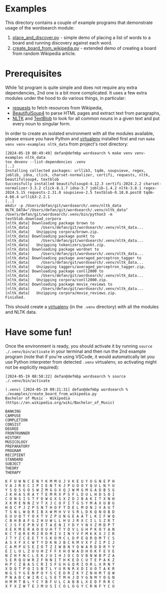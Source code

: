 # Examples

This directory contains a couple of example programs that demonstrate usage of the wordsearch module:

1. [place_and_discover.py](place_and_discover.py) - simple demo of placing a list of words to a board and running discovery against each word.
2. [create_board_from_wikipedia.py](create_board_from_wikipedia.py) - extended demo of creating a board from random Wikipedia article.

# Prerequisites

While 1st program is quite simple and does not require any extra dependencies, 2nd one is a bit more complicated.
It uses a few extra modules under the hood to do various things, in particular:

 - [requests](https://requests.readthedocs.io/en/latest/) to fetch resources from Wikipedia,
 - [BeautifulSoup4](https://www.crummy.com/software/BeautifulSoup/bs4/doc/) to parse HTML pages and extract text from paragraphs,
 - [NLTK](https://www.nltk.org/) and [TextBlob](https://textblob.readthedocs.io/en/dev/) to look for all common nouns in a given text and put every noun to singular form.

In order to create an isolated environment with all the modules available, please ensure you have Python and [virtualenv](https://virtualenv.pypa.io/en/latest/) installed first and run `make venv venv-examples nltk_data` from project's root directory:

```
[2024-05-19 08:49:49] defan@defmbp wordsearch % make venv venv-examples nltk_data
tox devenv --list-dependencies .venv
[..]
Installing collected packages: urllib3, tqdm, soupsieve, regex, joblib, idna, click, charset-normalizer, certifi, requests, nltk, beautifulsoup4, textblob
Successfully installed beautifulsoup4-4.12.3 certifi-2024.2.2 charset-normalizer-3.3.2 click-8.1.7 idna-3.7 joblib-1.4.2 nltk-3.8.1 regex-2024.5.15 requests-2.31.0 soupsieve-2.5 textblob-0.18.0.post0 tqdm-4.66.4 urllib3-2.2.1
[..]
mkdir -p /Users/defan/git/wordsearch/.venv/nltk_data
NLTK_DATA="/Users/defan/git/wordsearch/.venv/nltk_data" /Users/defan/git/wordsearch/.venv/bin/python3 -m textblob.download_corpora
[nltk_data] Downloading package brown to
[nltk_data]     /Users/defan/git/wordsearch/.venv/nltk_data...
[nltk_data]   Unzipping corpora/brown.zip.
[nltk_data] Downloading package punkt to
[nltk_data]     /Users/defan/git/wordsearch/.venv/nltk_data...
[nltk_data]   Unzipping tokenizers/punkt.zip.
[nltk_data] Downloading package wordnet to
[nltk_data]     /Users/defan/git/wordsearch/.venv/nltk_data...
[nltk_data] Downloading package averaged_perceptron_tagger to
[nltk_data]     /Users/defan/git/wordsearch/.venv/nltk_data...
[nltk_data]   Unzipping taggers/averaged_perceptron_tagger.zip.
[nltk_data] Downloading package conll2000 to
[nltk_data]     /Users/defan/git/wordsearch/.venv/nltk_data...
[nltk_data]   Unzipping corpora/conll2000.zip.
[nltk_data] Downloading package movie_reviews to
[nltk_data]     /Users/defan/git/wordsearch/.venv/nltk_data...
[nltk_data]   Unzipping corpora/movie_reviews.zip.
Finished.
```

This should create a [virtualenv](https://virtualenv.pypa.io/en/latest/) (in the `.venv` directory) with all the modules and NLTK data.

# Have some fun!

Once the environment is ready, you should activate it by running `source ./.venv/bin/activate` in your terminal and then run the 2nd example program (note that if you're using VSCode, it would automatically let you use Python interpreter from detected `.venv` virtualenv, so activating might not be explicitly required):

```
[2024-05-19 08:50:22] defan@defmbp wordsearch % source ./.venv/bin/activate

(.venv) [2024-05-19 09:21:31] defan@defmbp wordsearch % ./examples/create_board_from_wikipedia.py
Bachelor of Music - Wikipedia (https://en.wikipedia.org/wiki/Bachelor_of_Music)

BANKING
CAMPUSE
COMPLETION
CONSIST
DEGREE
FRONTRUNNER
HISTORY
MUSICOLOGY
PREPARATORY
PROGRAM
RECIPIENT
STANDARD
SUBJECT
THEORY
THERAPY

K F U W N C E N Y K M M U J V K E U Y U G N E P H
V A J R E C I P I E N T K J P U O O Y Q U L N Y U
Y S Q S G O S W Z M G G X Q J W M G M G A D B S G
J K H A S R A Y T E M R X P S F L D U L H D S O I
C O N S I S T F D W G X S X Z D J B A K I T X N H
X K M E N N Z V T X J C O F I T G S Y M A X U B G
H Q C P J Z P S N T H O F T D E L M O N J V A U T
T S N L W Q R I B X W M H V V S R L D K Q N O B D
E U U Q T Y O X T V Z P U N G E A A T L K I F W Q
C B H B A F G Z H U W L L H U J R X C I L S Z R T
C J S F E P R V E T A E N I Y D Y Y N V Z M D P T
X E K M E R A O O U H T T Y D V L G H P K O Y A N
K C T Q R E M Z R D M I V I N Y V F M K K X J I R
J T Y Z C E E T Y S K O M C L D P E Q R Q M T C S
A S X F X C W T Y D K N J B C K M V X F Z I P I J
C A M P U S E Z O T Z I W B N Y O W A R D D R Y V
E I L U L Z U U H Z F F X H O W A D H O K F E V E
N Z H F N C L E K J U I H J O C D V B N W B P Z A
S E R Q U W R Z F N N I T H K E D C U T E P A K Z
H P C Z B A S C R I S F G H G Q R I O R L X R N Y
X D Q T P Q I S B T L Y U R N R X D I U O T A K R
N G S Y G E N P O Y S C E D R Z K Y Z N H M T Q W
P N A D C W I R C L S E T M H J D Y G N M Y O G N
H M M T B L Y C Y B F U L C A B B L X E D F R R C
X F X Z W T E J M U S I C O L O G Y C R N F Y C U
```
